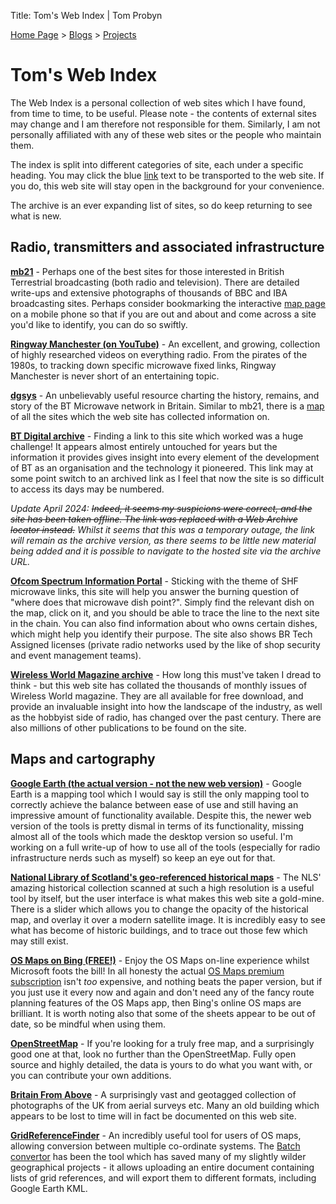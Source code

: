 Title: Tom's Web Index | Tom Probyn

[Home Page](https://tomprobyn.uk) > [Blogs](https://tomprobyn.uk/blogs) > [Projects](https://tomprobyn.uk/projects)

# Tom's Web Index

The Web Index is a personal collection of web sites which I have found, from time to time, to be useful. Please note - the contents of external sites may change and I am therefore not responsible for them. Similarly, I am not personally affiliated with any of these web sites or the people who maintain them.

The index is split into different categories of site, each under a specific heading. You may click the blue [link]() text to be transported to the web site. If you do, this web site will stay open in the background for your convenience.

The archive is an ever expanding list of sites, so do keep returning to see what is new.

## Radio, transmitters and associated infrastructure

**[mb21](http://www.mb21.co.uk/index.shtml)** - Perhaps one of the best sites for those interested in British Terrestrial broadcasting (both radio and television). There are detailed write-ups and extensive photographs of thousands of BBC and IBA broadcasting sites. Perhaps consider bookmarking the interactive [map page](http://tx.mb21.co.uk/mapsys/google/alltx.php) on a mobile phone so that if you are out and about and come across a site you'd like to identify, you can do so swiftly.

**[Ringway Manchester (on YouTube)](https://www.youtube.com/@RingwayManchester)** - An excellent, and growing, collection of highly researched videos on everything radio. From the pirates of the 1980s, to tracking down specific microwave fixed links, Ringway Manchester is never short of an entertaining topic.

**[dgsys](http://dgsys.co.uk/btmicrowave/)** - An unbelievably useful resource charting the history, remains, and story of the BT Microwave network in Britain. Similar to mb21, there is a [map](http://dgsys.co.uk/btmicrowave/sites/mapall.php) of all the sites which the web site has collected information on.

**[BT Digital archive](https://web.archive.org/web/20240119032910/http://www.digitalarchives.bt.com/CalmView/Default.aspx)** - Finding a link to this site which worked was a huge challenge! It appears almost entirely untouched for years but the information it provides gives insight into every element of the development of BT as an organisation and the technology it pioneered. This link may at some point switch to an archived link as I feel that now the site is so difficult to access its days may be numbered.

*Update April 2024: ~~Indeed, it seems my suspicions were correct, and the site has been taken offline. The link was replaced with a Web Archive locator instead.~~ Whilst it seems that this was a temporary outage, the link will remain as the archive version, as there seems to be little new material being added and it is possible to navigate to the hosted site via the archive URL.*

**[Ofcom Spectrum Information Portal](https://www.ofcom.org.uk/spectrum/information/spectrum-information-system-sis/spectrum-information-portal)** - Sticking with the theme of SHF microwave links, this site will help you answer the burning question of "where does that microwave dish point?". Simply find the relevant dish on the map, click on it, and you should be able to trace the line to the next site in the chain. You can also find information about who owns certain dishes, which might help you identify their purpose. The site also shows BR Tech Assigned licenses (private radio networks used by the like of shop security and event management teams).

**[Wireless World Magazine archive](https://www.worldradiohistory.com/Wireless_World_Magazine.htm)** - How long this must've taken I dread to think - but this web site has collated the thousands of monthly issues of Wireless World magazine. They are all available for free download, and provide an invaluable insight into how the landscape of the industry, as well as the hobbyist side of radio, has changed over the past century. There are also millions of other publications to be found on the site.

## Maps and cartography

**[Google Earth (the actual version - not the new web version)](https://support.google.com/earth/answer/168344#zippy=%2Cdownload-a-google-earth-pro-direct-installer)** - Google Earth is a mapping tool which I would say is still the only mapping tool to correctly achieve the balance between ease of use and still having an impressive amount of functionality available. Despite this, the newer web version of the tools is pretty dismal in terms of its functionality, missing almost all of the tools which made the desktop version so useful. I'm working on a full write-up of how to use all of the tools (especially for radio infrastructure nerds such as myself) so keep an eye out for that.

**[National Library of Scotland's geo-referenced historical maps](https://maps.nls.uk/geo/explore/)** - The NLS' amazing historical collection scanned at such a high resolution is a useful tool by itself, but the user interface is what makes this web site a gold-mine. There is a slider which allows you to change the opacity of the historical map, and overlay it over a modern satellite image. It is incredibly easy to see what has become of historic buildings, and to trace out those few which may still exist.

**[OS Maps on Bing (FREE!)](https://www.bing.com/maps?style=s)** - Enjoy the OS Maps on-line experience whilst Microsoft foots the bill! In all honesty the actual [OS Maps premium subscription](https://osmaps.com/) isn't *too* expensive, and nothing beats the paper version, but if you just use it every now and again and don't need any of the fancy route planning features of the OS Maps app, then Bing's online OS maps are brilliant. It is worth noting also that some of the sheets appear to be out of date, so be mindful when using them.

**[OpenStreetMap](https://www.openstreetmap.org/)** - If you're looking for a truly free map, and a surprisingly good one at that, look no further than the OpenStreetMap. Fully open source and highly detailed, the data is yours to do what you want with, or you can contribute your own additions.

**[Britain From Above](https://www.britainfromabove.org.uk/en/map?country=global&view=map)** - A surprisingly vast and geotagged collection of photographs of the UK from aerial surveys etc. Many an old building which appears to be lost to time will in fact be documented on this web site.

**[GridReferenceFinder](https://gridreferencefinder.com/)** - An incredibly useful tool for users of OS maps, allowing conversion between multiple co-ordinate systems. The [Batch convertor](https://gridreferencefinder.com/batchConvert/batchConvert.php) has been the tool which has saved many of my slightly wilder geographical projects - it allows uploading an entire document containing lists of grid references, and will export them to different formats, including Google Earth KML.